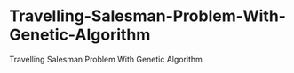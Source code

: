 # Travelling-Salesman-Problem-With-Genetic-Algorithm
Travelling Salesman Problem With Genetic Algorithm
